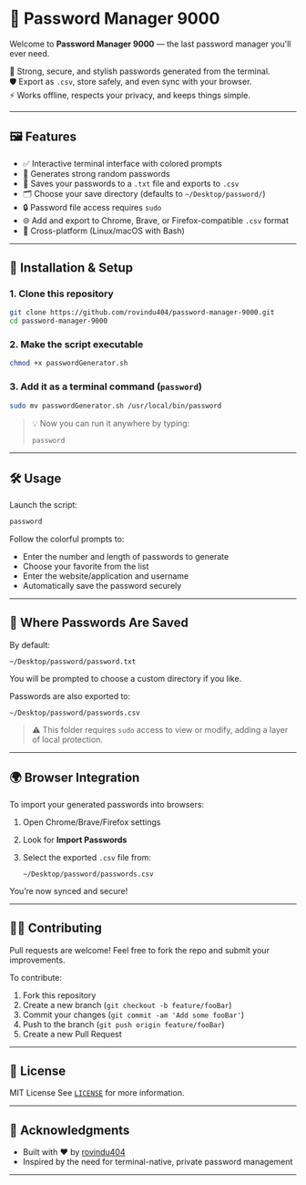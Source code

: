 # 🔐 Password Manager 9000

Welcome to **Password Manager 9000** — the last password manager you'll ever need.

🚀 Strong, secure, and stylish passwords generated from the terminal.  
🛡️ Export as `.csv`, store safely, and even sync with your browser.  
⚡ Works offline, respects your privacy, and keeps things simple.

---

## 🖼️ Features

- ✅ Interactive terminal interface with colored prompts
- 🔐 Generates strong random passwords
- 💾 Saves your passwords to a `.txt` file and exports to `.csv`
- 🗂️ Choose your save directory (defaults to `~/Desktop/password/`)
- 🔒 Password file access requires `sudo`
- 🌐 Add and export to Chrome, Brave, or Firefox-compatible `.csv` format
- 🧰 Cross-platform (Linux/macOS with Bash)

---

## 🚀 Installation & Setup

### 1. Clone this repository

```bash
git clone https://github.com/rovindu404/password-manager-9000.git
cd password-manager-9000
````

### 2. Make the script executable

```bash
chmod +x passwordGenerator.sh
```

### 3. Add it as a terminal command (`password`)

```bash
sudo mv passwordGenerator.sh /usr/local/bin/password
```

> 💡 Now you can run it anywhere by typing:
>
> ```bash
> password
> ```

---

## 🛠️ Usage

Launch the script:

```bash
password
```

Follow the colorful prompts to:

* Enter the number and length of passwords to generate
* Choose your favorite from the list
* Enter the website/application and username
* Automatically save the password securely

---

## 💾 Where Passwords Are Saved

By default:

```
~/Desktop/password/password.txt
```

You will be prompted to choose a custom directory if you like.

Passwords are also exported to:

```
~/Desktop/password/passwords.csv
```

> ⚠️ This folder requires `sudo` access to view or modify, adding a layer of local protection.

---

## 🌍 Browser Integration

To import your generated passwords into browsers:

1. Open Chrome/Brave/Firefox settings
2. Look for **Import Passwords**
3. Select the exported `.csv` file from:

   ```
   ~/Desktop/password/passwords.csv
   ```

You’re now synced and secure!

---

## 🧑‍💻 Contributing

Pull requests are welcome! Feel free to fork the repo and submit your improvements.

To contribute:

1. Fork this repository
2. Create a new branch (`git checkout -b feature/fooBar`)
3. Commit your changes (`git commit -am 'Add some fooBar'`)
4. Push to the branch (`git push origin feature/fooBar`)
5. Create a new Pull Request

---

## 📄 License

MIT License
See [`LICENSE`](LICENSE) for more information.

---

## 🙏 Acknowledgments

* Built with ❤️ by [rovindu404](https://github.com/rovindu404)
* Inspired by the need for terminal-native, private password management

---


